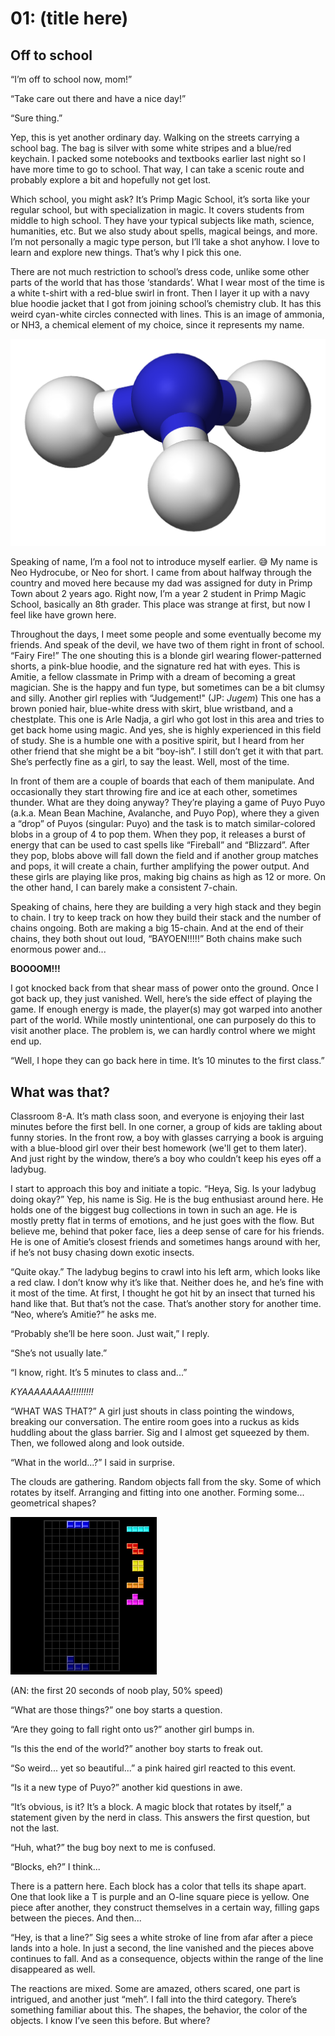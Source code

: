 # 01: (title here)

## Off to school

“I’m off to school now, mom!”

“Take care out there and have a nice day!”

“Sure thing.”

Yep, this is yet another ordinary day. Walking on the streets carrying a school bag. The bag is silver with some white stripes and a blue/red keychain. I packed some notebooks and textbooks earlier last night so I have more time to go to school. That way, I can take a scenic route and probably explore a bit and hopefully not get lost.

Which school, you might ask? It’s Primp Magic School, it’s sorta like your regular school, but with specialization in magic. It covers students from middle to high school. They have your typical subjects like math, science, humanities, etc. But we also study about spells, magical beings, and more. I’m not personally a magic type person, but I’ll take a shot anyhow. I love to learn and explore new things. That’s why I pick this one.

There are not much restriction to school’s dress code, unlike some other parts of the world that has those ‘standards’. What I wear most of the time is a white t-shirt with a red-blue swirl in front. Then I layer it up with a navy blue hoodie jacket that I got from joining school’s chemistry club. It has this weird cyan-white circles connected with lines. This is an image of ammonia, or NH3, a chemical element of my choice, since it represents my name.

![Ammonia chemical structure](img/Ammonia-3D-balls.png)

Speaking of name, I’m a fool not to introduce myself earlier. :sweat_smile: My name is Neo Hydrocube, or Neo for short. I came from about halfway through the country and moved here because my dad was assigned for duty in Primp Town about 2 years ago. Right now, I’m a year 2 student in Primp Magic School, basically an 8th grader. This place was strange at first, but now I feel like have grown here.

Throughout the days, I meet some people and some eventually become my friends. And speak of the devil, we have two of them right in front of school. “Fairy Fire!” The one shouting this is a blonde girl wearing flower-patterned shorts, a pink-blue hoodie, and the signature red hat with eyes. This is Amitie, a fellow classmate in Primp with a dream of becoming a great magician. She is the happy and fun type, but sometimes can be a bit clumsy and silly. Another girl replies with “Judgement!" (JP: _Jugem_) This one has a brown ponied hair, blue-white dress with skirt, blue wristband, and a chestplate. This one is Arle Nadja, a girl who got lost in this area and tries to get back home using magic. And yes, she is highly experienced in this field of study. She is a humble one with a positive spirit, but I heard from her other friend that she might be a bit “boy-ish”. I still don’t get it with that part. She’s perfectly fine as a girl, to say the least. Well, most of the time.

In front of them are a couple of boards that each of them manipulate. And occasionally they start throwing fire and ice at each other, sometimes thunder. What are they doing anyway? They’re playing a game of Puyo Puyo (a.k.a. Mean Bean Machine, Avalanche, and Puyo Pop), where they a given a “drop” of Puyos (singular: Puyo) and the task is to match similar-colored blobs in a group of 4 to pop them. When they pop, it releases a burst of energy that can be used to cast spells like “Fireball” and “Blizzard”. After they pop, blobs above will fall down the field and if another group matches and pops, it will create a chain, further amplifying the power output. And these girls are playing like pros, making big chains as high as 12 or more. On the other hand, I can barely make a consistent 7-chain.

Speaking of chains, here they are building a very high stack and they begin to chain. I try to keep track on how they build their stack and the number of chains ongoing. Both are making a big 15-chain. And at the end of their chains, they both shout out loud, “BAYOEN!!!!!” Both chains make such enormous power and...

**BOOOOM!!!**

I got knocked back from that shear mass of power onto the ground. Once I got back up, they just vanished. Well, here’s the side effect of playing the game. If enough energy is made, the player(s) may got warped into another part of the world. While mostly unintentional, one can purposely do this to visit another place. The problem is, we can hardly control where we might end up.

“Well, I hope they can go back here in time. It’s 10 minutes to the first class.”

## What was that?

Classroom 8-A. It’s math class soon, and everyone is enjoying their last minutes before the first bell. In one corner, a group of kids are takling about funny stories. In the front row, a boy with glasses carrying a book is arguing with a blue-blood girl over their best homework (we'll get to them later). And just right by the window, there’s a boy who couldn’t keep his eyes off a ladybug.

I start to approach this boy and initiate a topic. “Heya, Sig. Is your ladybug doing okay?” Yep, his name is Sig. He is the bug enthusiast around here. He holds one of the biggest bug collections in town in such an age. He is mostly pretty flat in terms of emotions, and he just goes with the flow. But believe me, behind that poker face, lies a deep sense of care for his friends. He is one of Amitie’s closest friends and sometimes hangs around with her, if he’s not busy chasing down exotic insects.

“Quite okay.” The ladybug begins to crawl into his left arm, which looks like a red claw. I don’t know why it’s like that. Neither does he, and he’s fine with it most of the time. At first, I thought he got hit by an insect that turned his hand like that. But that’s not the case. That’s another story for another time. “Neo, where’s Amitie?” he asks me.

“Probably she’ll be here soon. Just wait,” I reply.

“She’s not usually late.”

“I know, right. It’s 5 minutes to class and...”

_KYAAAAAAAA!!!!!!!!!_

“WHAT WAS THAT?” A girl just shouts in class pointing the windows, breaking our conversation. The entire room goes into a ruckus as kids huddling about the glass barrier. Sig and I almost get squeezed by them. Then, we followed along and look outside.

“What in the world...?” I said in surprise.

The clouds are gathering. Random objects fall from the sky. Some of which rotates by itself. Arranging and fitting into one another. Forming some... geometrical shapes?

![Blocks clear a line](img/tetris-demo.gif)

(AN: the first 20 seconds of noob play, 50% speed)

“What are those things?” one boy starts a question.

“Are they going to fall right onto us?” another girl bumps in.

“Is this the end of the world?” another boy starts to freak out.

“So weird... yet so beautiful...” a pink haired girl reacted to this event.

“Is it a new type of Puyo?” another kid questions in awe.

“It’s obvious, is it? It’s a block. A magic block that rotates by itself,” a statement given by the nerd in class. This answers the first question, but not the last.

“Huh, what?” the bug boy next to me is confused.

“Blocks, eh?” I think... 

There is a pattern here. Each block has a color that tells its shape apart. One that look like a T is purple and an O-line square piece is yellow. One piece after another, they construct themselves in a certain way, filling gaps between the pieces. And then...


“Hey, is that a line?” Sig sees a white stroke of line from afar after a piece lands into a hole. In just a second, the line vanished and the pieces above continues to fall. And as a consequence, objects within the range of the line disappeared as well.

The reactions are mixed. Some are amazed, others scared, one part is intrigued, and another just “meh”. I fall into the third category. There’s something familiar about this. The shapes, the behavior, the color of the objects. I know I’ve seen this before. But where?
